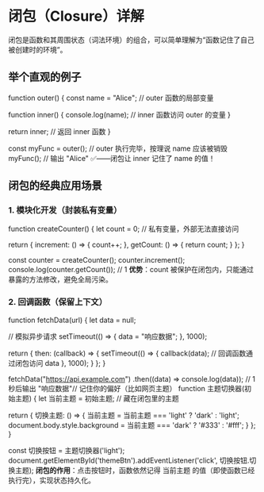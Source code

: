 # 闭包（Closure）详解

闭包是函数和其周围状态（词法环境）的组合，可以简单理解为“函数记住了自己被创建时的环境”。

## 举个直观的例子
function outer() {
  const name = "Alice"; // outer 函数的局部变量

  function inner() {
    console.log(name); // inner 函数访问 outer 的变量
  }

  return inner; // 返回 inner 函数
}

const myFunc = outer(); // outer 执行完毕，按理说 name 应该被销毁
myFunc(); // 输出 "Alice" ✅——闭包让 inner 记住了 name 的值！

## 闭包的经典应用场景

### 1. 模块化开发（封装私有变量）
function createCounter() {
  let count = 0; // 私有变量，外部无法直接访问

  return {
    increment: () => { count++; },
    getCount: () => { return count; }
  };
}

const counter = createCounter();
counter.increment();
console.log(counter.getCount()); // 1
**优势**：count 被保护在闭包内，只能通过暴露的方法修改，避免全局污染。

### 2. 回调函数（保留上下文）
function fetchData(url) {
  let data = null;

  // 模拟异步请求
  setTimeout(() => {
    data = "响应数据";
  }, 1000);

  return { 
    then: (callback) => { 
      setTimeout(() => {
        callback(data); // 回调函数通过闭包访问 data
      }, 1000);
    }
  };
}

fetchData("https://api.example.com")
  .then((data) => console.log(data)); // 1秒后输出 "响应数据"// 记住你的偏好（比如网页主题）
function 主题切换器(初始主题) {
  let 当前主题 = 初始主题; // 藏在闭包里的主题

  return {
    切换主题: () => {
      当前主题 = 当前主题 === 'light' ? 'dark' : 'light';
      document.body.style.background = 当前主题 === 'dark' ? '#333' : '#fff';
    }
  };
}

const 切换按钮 = 主题切换器('light');
document.getElementById('themeBtn').addEventListener('click', 切换按钮.切换主题);
**闭包的作用**：点击按钮时，函数依然记得 当前主题 的值（即使函数已经执行完），实现状态持久化。